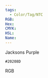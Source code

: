 ```yaml
---
tags:
  - Color/Tag/NTC
RGB:
Hex:
CMYK:
HSL:
Name:
---
```

Jacksons Purple
```palette
#20208D
```
RGB

